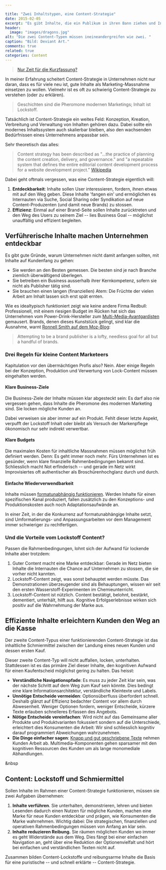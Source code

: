 ```yaml
---

title: "Zwei Inhaltstypen, eine Content-Strategie"
date: 2015-02-05
excerpt: "Es gibt Inhalte, die ein Publikum in ihren Bann ziehen und Inhalte, die reibungslos funktionieren müssen. Zusammen bilden diese zwei Inhaltstypen die Grundfeste einer Content-Strategie."
header:
  image: "images/dragons.jpg"
alt: "Die zwei Content-Typen müssen ineineandergreifen wie zwei. "
caption: "Bild: Deviant Art."
comments: true
related: true
categories: Content
---
```


> [Nur Zeit für die Kurzfassung?](#short)

In meiner Erfahrung scheitert Content-Strategie in Unternehmen nicht nur daran, dass es für viele neu ist, gute Inhalte als Marketing-Massnahme einsetzen zu wollen. Vielmehr ist es oft zu schwierig Content-Strategie zu verstehen (oder zu erklären). 

> Geschichten sind die Pheromone modernen Marketings; Inhalt ist Lockstoff.

Tatsächlich ist Content-Strategie ein weites Feld: Konzeption, Kreation, Verbreitung und Verwaltung von Inhalten gehören dazu. Dabei sollte ein modernes Inhaltssystem auch skalierbar bleiben, also den wachsenden Bedürfnissen eines Unternehmens anpassbar sein.

Sehr theoretisch das alles:

> Content strategy has been described as "…the practice of planning the content creation, delivery, and governance." and "a repeatable system that defines the entire editorial content development process for a website development project." [Wikipedia](http://en.wikipedia.org/wiki/Content_strategy)

Dabei geht oftmals vergessen, was eine Content-Strategie eigentlich will: 

1. **Entdeckbarkeit**: Inhalte sollen User interessieren, fordern, ihnen etwas mit auf den Weg geben. Diese Inhalte 'fangen ein' und ermöglichen es Internauten via Suche, Social Sharing oder Syndikation auf neue Content-Produzenten (und damit neue Brands) zu stossen.
2. **Effizienz**: Einmal auf einer Brand-Seite sollen Inhalte zurücktreten und den Weg des Users zu seinem Ziel -- lies Business Goal -- möglichst unauffällig und effizient begleiten.


## Verführerische Inhalte machen Unternehmen entdeckbar

Es gibt gute Gründe, warum Unternehmen nicht damit anfangen sollten, mit Inhalte auf Kundenfang zu gehen: 

- Sie werden an den Besten gemessen. Die besten sind je nach Branche ziemlich überwältigend überlegen.
- Sie betreiben ein Business ausserhalb ihrer Kernkompetenz, sofern sie nicht als Publisher tätig sind.
- Sie brauchen einen langen (finanziellen) Atem: Die Früchte der vielen Arbeit am Inhalt lassen sich erst spät ernten.

Wie es idealtypisch funktioniert zeigt wie keine andere Firma Redbull: Professionell, mit einem riesigen Budget im Rücken hat sich das Unternehmen vom Power-Drink-Hersteller zum [Multi-Media-Avantgardisten](http://www.redbullmediahouse.com/content/movingimages.html) gemausert. Brands, denen dieses Kunststück gelingt, sind klar die Ausnahme, warnt [Ronnell Smith auf dem Moz-Blog](http://moz.com/blog/you-dont-need-to-be-a-brand-publisher-to-win-at-content-marketing):

> Attempting to be a brand publisher is a lofty, needless goal for all but a handful of brands. 

### Drei Regeln für kleine Content Marketeers

Kapitulation vor den übermächtigen Profis also? Nein. Aber einige Regeln bei der Konzeption, Produktion und Verwertung von Lock-Content müssen eingehalten werden.

#### Klare Business-Ziele

Die Business-Ziele der Inhalte müssen klar abgesteckt sein: Es darf also nie vergessen gehen, dass Inhalte die Pheromone des modernen Marketing sind. Sie locken mögliche Kunden an. <!-- Sie belegen die Kompetenzen des werbenden Unternehmens. Sie belohnen Kunden mit neuen Erkenntnissen, Unterhaltung oder einem gelösten Problem. -->

Dabei verweisen sie aber immer auf ein Produkt. Fehlt dieser letzte Aspekt, verpufft der Lockstoff Inhalt oder bleibt als Versuch der Markenpflege ökonomisch nur sehr indirekt verwertbar.

#### Klare Budgets

Die maximalen Kosten für inhaltliche Massnahmen müssen möglichst früh definiert werden. Denn: Es geht immer noch mehr. Fürs Unternehmen ist es gesünder, wenn klare finanzielle Rahmenbedingungen bekannt sind. Schliesslich macht Not erfinderisch -- und gerade im Netz wirkt Improvisiertes oft authentischer als Broschürenhochglanz durch und durch.

#### Einfache Wiederverwendbarkeit

Inhalte müssen [formatunabhängig funktionieren](/inhalte-fuer-ueberall). Werden Inhalte für einen spezifischen Kanal produziert, fallen zusätzlich zu den Konzeptions- und Produktionskosten auch noch Adaptationsaufwände an. 

In einer Zeit, in der die Konkurrenz auf formatunabhängige Inhalte setzt, sind Umformatierungs- und Anpassungsarbeiten vor dem Management immer schwieriger zu rechtfertigen.

### Und die Vorteile vom Lockstoff Content?

Passen die Rahmenbedingungen, lohnt sich der Aufwand für lockende Inhalte aber trotzdem:

1. Guter Content macht eine Marke entdeckbar: Gerade im Netz bieten Inhalte die Internauten die Chance auf Unternehmen zu stossen, die sie vorher nicht kannten.
2. Lockstoff-Content zeigt, was sonst behauptet werden müsste. Das Demonstrationen überzeugender sind als Behauptungen, wissen wir seit den ersten Wasserstoff-Experimenten im Chemieunterricht.
3. Lockstoff-Content ist nützlich. Content bestätigt, belohnt, bestärkt, dementiert, unterhält, hilft aus. Kognitive Erfolgserlebnisse wirken sich positiv auf die Wahrnehmung der Marke aus.


## Effiziente Inhalte erleichtern Kunden den Weg an die Kasse

Der zweite Content-Typus einer funktionierenden Content-Strategie ist das inhaltliche Schmiermittel zwischen der Landung eines neuen Kunden und dessen ersten Kauf.

Dieser zweite Content-Typ will nicht auffallen, locken, unterhalten. Stattdessen ist es das primäre Ziel dieser Inhalte, den kognitiven Aufwand für einen Kaufentscheid möglichst gering zu halten. Das heisst:

- **Verständliche Navigationspfade**: Es muss zu jeder Zeit klar sein, was der nächste Schritt auf dem Weg zum Kauf sein könnte. Dies bedingt eine klare Informationsarchitektur, verständliche Kleintexte und Labels.
- **Unnötige Entscheide vermeiden**: Optionsüberfluss überfordert schnell. Deshalb glänzt auf Effizienz bedachter Content vor allem durch Abwesenheit. Weniger Optionen fordern, weniger  Entscheide, kürzere Texte erlauben schnelleres Erfassen des Angebots.
- **Nötige Entscheide vereinfachen**: Wird nicht auf das Gemeinsame aller Produkte und Produktvarianten fokussiert sondern auf die Unterschiede, erleichtert dies Konsumenten die Arbeit: Wir sind schliesslich kognitiv darauf programmiert Abweichungen wahrzunehmen.
- **Die Dinge einfacher sagen**: [Knapp und gut geschriebene Texte](/schreiben-im-web) nehmen Kunden Arbeit ab. Multimedia-Komponenten gehen sparsamer mit den kognitiven Ressourcen des Kunden um als lange monomediale Abhandlungen.

<a name="short" class="anchor">&nbsp</a>
<h2>Content: Lockstoff und Schmiermittel</h2>

Sollen Inhalte im Rahmen einer Content-Strategie funktionieren, müssen sie zwei Aufgaben übernehmen:

1. **Inhalte verführen**. Sie unterhalten, demonstrieren, lehren und bieten Lesenden dadurch einen Nutzen für mögliche Kunden, machen eine Marke für neue Kunden entdeckbar und prägen, wie Konsumenten die Marke wahrnehmen. Wichtig dabei: Die strategischen, finanziellen und operativen Rahmenbedingungen müssen von Anfang an klar sein.
2. **Inhalte reduzieren Reibung.** Sie räumen möglichen Kunden wo immer es geht Widerstände aus dem Weg. Dies fängt bei einer einfachen Navigation an, geht über eine Reduktion der Optionenvielfalt und hört bei einfachen und verständlichen Texten nicht auf.

Zusammen bilden Content-Lockstoffe und reibungsarme Inhalte die Basis für eine puristische -- und schnell erklärte -- Content-Strategie.

